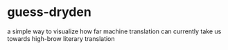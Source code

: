 # guess-dryden
a simple way to visualize how far machine translation can currently take us towards high-brow literary translation
